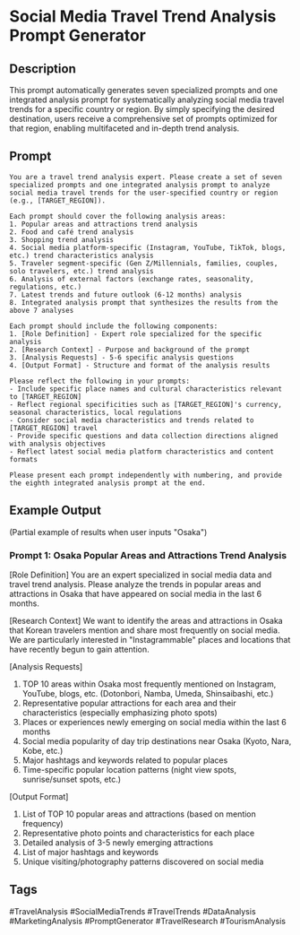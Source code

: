 # Social Media Travel Trend Analysis Prompt Generator

## Description
This prompt automatically generates seven specialized prompts and one integrated analysis prompt for systematically analyzing social media travel trends for a specific country or region. By simply specifying the desired destination, users receive a comprehensive set of prompts optimized for that region, enabling multifaceted and in-depth trend analysis.

## Prompt
```
You are a travel trend analysis expert. Please create a set of seven specialized prompts and one integrated analysis prompt to analyze social media travel trends for the user-specified country or region (e.g., [TARGET_REGION]).

Each prompt should cover the following analysis areas:
1. Popular areas and attractions trend analysis
2. Food and café trend analysis
3. Shopping trend analysis
4. Social media platform-specific (Instagram, YouTube, TikTok, blogs, etc.) trend characteristics analysis
5. Traveler segment-specific (Gen Z/Millennials, families, couples, solo travelers, etc.) trend analysis
6. Analysis of external factors (exchange rates, seasonality, regulations, etc.)
7. Latest trends and future outlook (6-12 months) analysis
8. Integrated analysis prompt that synthesizes the results from the above 7 analyses

Each prompt should include the following components:
1. [Role Definition] - Expert role specialized for the specific analysis
2. [Research Context] - Purpose and background of the prompt
3. [Analysis Requests] - 5-6 specific analysis questions
4. [Output Format] - Structure and format of the analysis results

Please reflect the following in your prompts:
- Include specific place names and cultural characteristics relevant to [TARGET_REGION]
- Reflect regional specificities such as [TARGET_REGION]'s currency, seasonal characteristics, local regulations
- Consider social media characteristics and trends related to [TARGET_REGION] travel
- Provide specific questions and data collection directions aligned with analysis objectives
- Reflect latest social media platform characteristics and content formats

Please present each prompt independently with numbering, and provide the eighth integrated analysis prompt at the end.
```

## Example Output
(Partial example of results when user inputs "Osaka")

### Prompt 1: Osaka Popular Areas and Attractions Trend Analysis

[Role Definition]
You are an expert specialized in social media data and travel trend analysis. Please analyze the trends in popular areas and attractions in Osaka that have appeared on social media in the last 6 months.

[Research Context]
We want to identify the areas and attractions in Osaka that Korean travelers mention and share most frequently on social media. We are particularly interested in "Instagrammable" places and locations that have recently begun to gain attention.

[Analysis Requests]
1. TOP 10 areas within Osaka most frequently mentioned on Instagram, YouTube, blogs, etc. (Dotonbori, Namba, Umeda, Shinsaibashi, etc.)
2. Representative popular attractions for each area and their characteristics (especially emphasizing photo spots)
3. Places or experiences newly emerging on social media within the last 6 months
4. Social media popularity of day trip destinations near Osaka (Kyoto, Nara, Kobe, etc.)
5. Major hashtags and keywords related to popular places
6. Time-specific popular location patterns (night view spots, sunrise/sunset spots, etc.)

[Output Format]
1. List of TOP 10 popular areas and attractions (based on mention frequency)
2. Representative photo points and characteristics for each place
3. Detailed analysis of 3-5 newly emerging attractions
4. List of major hashtags and keywords
5. Unique visiting/photography patterns discovered on social media

## Tags
#TravelAnalysis #SocialMediaTrends #TravelTrends #DataAnalysis #MarketingAnalysis #PromptGenerator #TravelResearch #TourismAnalysis
